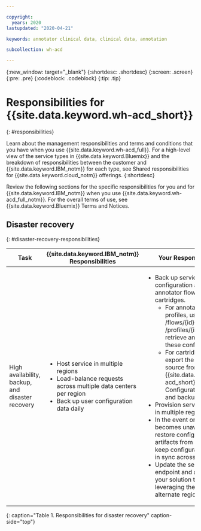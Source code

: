 ```yaml
---

copyright:
  years: 2020
lastupdated: "2020-04-21"

keywords: annotator clinical data, clinical data, annotation

subcollection: wh-acd

---
```


{:new_window: target="_blank"}
{:shortdesc: .shortdesc}
{:screen: .screen}
{:pre: .pre}
{:codeblock: .codeblock}
{:tip: .tip}

# Responsibilities for {{site.data.keyword.wh-acd_short}}
{: #responsibilities}

Learn about the management responsibilities and terms and conditions that you have when you use {{site.data.keyword.wh-acd_full}}. For a high-level view of the service types in {{site.data.keyword.Bluemix}} and the breakdown of responsibilities between the customer and {{site.data.keyword.IBM_notm}} for each type, see Shared responsibilities for {{site.data.keyword.cloud_notm}} offerings.
{:shortdesc}

Review the following sections for the specific responsibilities for you and for {{site.data.keyword.IBM_notm}} when you use {{site.data.keyword.wh-acd_full_notm}}. For the overall terms of use, see {{site.data.keyword.Bluemix}} Terms and Notices.

## Disaster recovery
{: #disaster-recovery-responsibilities}

<table>
  <thead>
    <th>Task</th>
    <th>{{site.data.keyword.IBM_notm}} Responsibilities</th>
    <th>Your Responsibilities</th>
  </thead>
  <tbody>
    <tr>
      <td>High availability, backup, and disaster recovery</td>
      <td>
        <ul>
          <li>
            Host service in multiple regions
          </li>
          <li>
            Load-balance requests across multiple data centers per region
          </li>
          <li>
            Back up user configuration data daily
          </li>
        </ul>
      </td>
      <td>
        <ul>
          <li>
            Back up service configuration artifacts: annotator flows, profiles, cartridges.
            <ul>
              <li>
                For annotator flows and profiles, use the GET /flows/{id} and GET /profiles/{id} API calls to retrieve and backup these configurations.
              </li>
              <li>
                For cartridge artifacts, export the cartridge source from the {{site.data.keyword.wh-acd_short}} Configuration Editor and backup the files.
              </li>
            </ul>
          </li>
          <li>
            Provision service instances in multiple regions
          </li>
          <li>
            In the event one region becomes unavailable, restore configuration artifacts from backup or keep configuration artifacts in sync across regions
          </li>
          <li>
            Update the service endpoint and api key in your solution to begin leveraging the service in an alternate region
          </li>
        </ul>
      </td>
    </tr>
  </tbody>
</table>
{: caption="Table 1. Responsibilities for disaster recovery" caption-side="top"}

